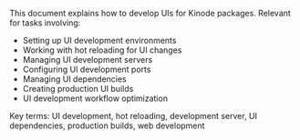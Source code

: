 This document explains how to develop UIs for Kinode packages. Relevant for tasks involving:
- Setting up UI development environments
- Working with hot reloading for UI changes
- Managing UI development servers
- Configuring UI development ports
- Managing UI dependencies
- Creating production UI builds
- UI development workflow optimization

Key terms: UI development, hot reloading, development server, UI dependencies, production builds, web development